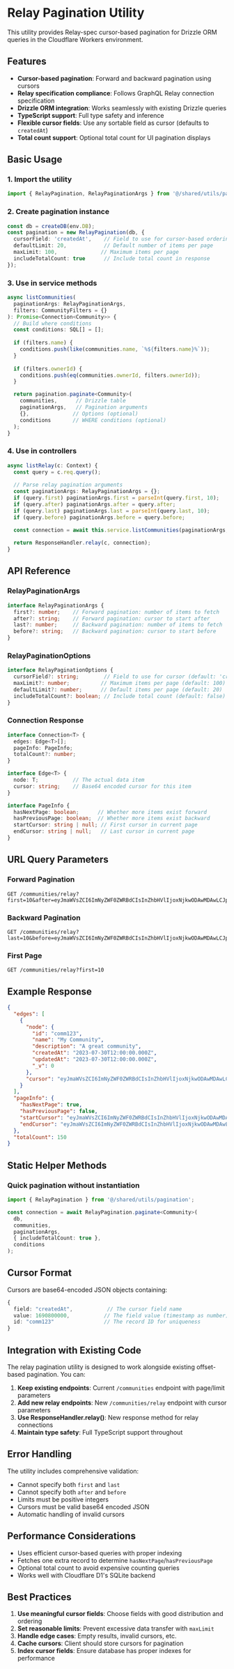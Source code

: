 # Relay Pagination Utility

This utility provides Relay-spec cursor-based pagination for Drizzle ORM queries in the Cloudflare Workers environment.

## Features

- **Cursor-based pagination**: Forward and backward pagination using cursors
- **Relay specification compliance**: Follows GraphQL Relay connection specification
- **Drizzle ORM integration**: Works seamlessly with existing Drizzle queries
- **TypeScript support**: Full type safety and inference
- **Flexible cursor fields**: Use any sortable field as cursor (defaults to `createdAt`)
- **Total count support**: Optional total count for UI pagination displays

## Basic Usage

### 1. Import the utility

```typescript
import { RelayPagination, RelayPaginationArgs } from '@/shared/utils/pagination';
```

### 2. Create pagination instance

```typescript
const db = createDB(env.DB);
const pagination = new RelayPagination(db, {
  cursorField: 'createdAt',    // Field to use for cursor-based ordering
  defaultLimit: 20,            // Default number of items per page
  maxLimit: 100,              // Maximum items per page
  includeTotalCount: true      // Include total count in response
});
```

### 3. Use in service methods

```typescript
async listCommunities(
  paginationArgs: RelayPaginationArgs,
  filters: CommunityFilters = {}
): Promise<Connection<Community>> {
  // Build where conditions
  const conditions: SQL[] = [];
  
  if (filters.name) {
    conditions.push(like(communities.name, `%${filters.name}%`));
  }
  
  if (filters.ownerId) {
    conditions.push(eq(communities.ownerId, filters.ownerId));
  }

  return pagination.paginate<Community>(
    communities,      // Drizzle table
    paginationArgs,   // Pagination arguments
    {},              // Options (optional)
    conditions       // WHERE conditions (optional)
  );
}
```

### 4. Use in controllers

```typescript
async listRelay(c: Context) {
  const query = c.req.query();
  
  // Parse relay pagination arguments
  const paginationArgs: RelayPaginationArgs = {};
  if (query.first) paginationArgs.first = parseInt(query.first, 10);
  if (query.after) paginationArgs.after = query.after;
  if (query.last) paginationArgs.last = parseInt(query.last, 10);
  if (query.before) paginationArgs.before = query.before;

  const connection = await this.service.listCommunities(paginationArgs, filters);
  
  return ResponseHandler.relay(c, connection);
}
```

## API Reference

### RelayPaginationArgs

```typescript
interface RelayPaginationArgs {
  first?: number;    // Forward pagination: number of items to fetch
  after?: string;    // Forward pagination: cursor to start after
  last?: number;     // Backward pagination: number of items to fetch
  before?: string;   // Backward pagination: cursor to start before
}
```

### RelayPaginationOptions

```typescript
interface RelayPaginationOptions {
  cursorField?: string;        // Field to use for cursor (default: 'createdAt')
  maxLimit?: number;          // Maximum items per page (default: 100)
  defaultLimit?: number;      // Default items per page (default: 20)
  includeTotalCount?: boolean; // Include total count (default: false)
}
```

### Connection Response

```typescript
interface Connection<T> {
  edges: Edge<T>[];
  pageInfo: PageInfo;
  totalCount?: number;
}

interface Edge<T> {
  node: T;           // The actual data item
  cursor: string;    // Base64 encoded cursor for this item
}

interface PageInfo {
  hasNextPage: boolean;      // Whether more items exist forward
  hasPreviousPage: boolean;  // Whether more items exist backward
  startCursor: string | null; // First cursor in current page
  endCursor: string | null;   // Last cursor in current page
}
```

## URL Query Parameters

### Forward Pagination
```
GET /communities/relay?first=10&after=eyJmaWVsZCI6ImNyZWF0ZWRBdCIsInZhbHVlIjoxNjkwODAwMDAwLCJpZCI6ImNvbW0xMjMifQ==
```

### Backward Pagination
```
GET /communities/relay?last=10&before=eyJmaWVsZCI6ImNyZWF0ZWRBdCIsInZhbHVlIjoxNjkwODAwMDAwLCJpZCI6ImNvbW0xMjMifQ==
```

### First Page
```
GET /communities/relay?first=10
```

## Example Response

```json
{
  "edges": [
    {
      "node": {
        "id": "comm123",
        "name": "My Community",
        "description": "A great community",
        "createdAt": "2023-07-30T12:00:00.000Z",
        "updatedAt": "2023-07-30T12:00:00.000Z",
        "_v": 0
      },
      "cursor": "eyJmaWVsZCI6ImNyZWF0ZWRBdCIsInZhbHVlIjoxNjkwODAwMDAwLCJpZCI6ImNvbW0xMjMifQ=="
    }
  ],
  "pageInfo": {
    "hasNextPage": true,
    "hasPreviousPage": false,
    "startCursor": "eyJmaWVsZCI6ImNyZWF0ZWRBdCIsInZhbHVlIjoxNjkwODAwMDAwLCJpZCI6ImNvbW0xMjMifQ==",
    "endCursor": "eyJmaWVsZCI6ImNyZWF0ZWRBdCIsInZhbHVlIjoxNjkwODAwMDAwLCJpZCI6ImNvbW0xMjMifQ=="
  },
  "totalCount": 150
}
```

## Static Helper Methods

### Quick pagination without instantiation

```typescript
import { RelayPagination } from '@/shared/utils/pagination';

const connection = await RelayPagination.paginate<Community>(
  db,
  communities,
  paginationArgs,
  { includeTotalCount: true },
  conditions
);
```

## Cursor Format

Cursors are base64-encoded JSON objects containing:

```typescript
{
  field: "createdAt",           // The cursor field name
  value: 1690800000,           // The field value (timestamp as number)
  id: "comm123"                // The record ID for uniqueness
}
```

## Integration with Existing Code

The relay pagination utility is designed to work alongside existing offset-based pagination. You can:

1. **Keep existing endpoints**: Current `/communities` endpoint with page/limit parameters
2. **Add new relay endpoints**: New `/communities/relay` endpoint with cursor parameters
3. **Use ResponseHandler.relay()**: New response method for relay connections
4. **Maintain type safety**: Full TypeScript support throughout

## Error Handling

The utility includes comprehensive validation:

- Cannot specify both `first` and `last`
- Cannot specify both `after` and `before`
- Limits must be positive integers
- Cursors must be valid base64 encoded JSON
- Automatic handling of invalid cursors

## Performance Considerations

- Uses efficient cursor-based queries with proper indexing
- Fetches one extra record to determine `hasNextPage`/`hasPreviousPage`
- Optional total count to avoid expensive counting queries
- Works well with Cloudflare D1's SQLite backend

## Best Practices

1. **Use meaningful cursor fields**: Choose fields with good distribution and ordering
2. **Set reasonable limits**: Prevent excessive data transfer with `maxLimit`
3. **Handle edge cases**: Empty results, invalid cursors, etc.
4. **Cache cursors**: Client should store cursors for pagination
5. **Index cursor fields**: Ensure database has proper indexes for performance